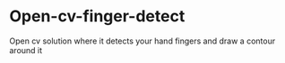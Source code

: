 # Open-cv-finger-detect
Open cv solution where it detects your hand fingers and draw a contour around it
